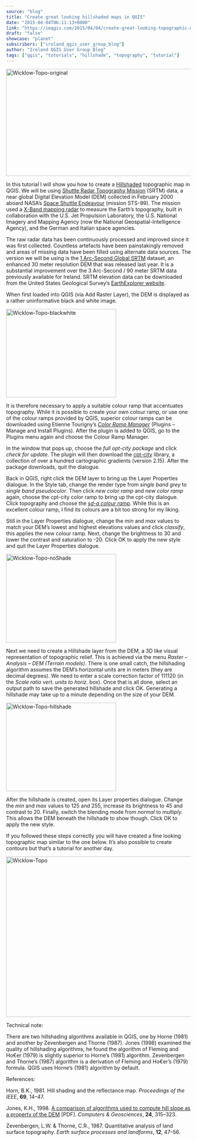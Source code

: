 ```yaml
---
source: "blog"
title: "Create great looking hillshaded maps in QGIS"
date: "2015-04-04T06:11:13+0000"
link: "https://ieqgis.com/2015/04/04/create-great-looking-topographic-maps-in-qgis-2/"
draft: "false"
showcase: "planet"
subscribers: ["ireland_qgis_user_group_blog"]
author: "Ireland QGIS User Group Blog"
tags: ["qgis", "totorials", "hillshade", "topography", "tutorial"]
---
```


<p><a href="https://ieqgis.files.wordpress.com/2015/04/wicklow-topo-original1.png"><img alt="Wicklow-Topo-original" class="alignnone size-large wp-image-749" height="292" src="https://ieqgis.files.wordpress.com/2015/04/wicklow-topo-original1.png?w=545&#038;h=292" width="545" /></a></p>
<p>In this tutorial I will show you how to create a <span style="color: #f7f9ff; text-decoration: underline;"><a href="http://users.ntua.gr/bnakos/Hillshading_Eng.html">Hillshaded</a></span> topographic map in QGIS. We will be using <span style="color: #f7f9ff; text-decoration: underline;"><a href="http://www.cgiar-csi.org/data/srtm-90m-digital-elevation-database-v4-1">Shuttle Radar Topography Mission</a></span> (SRTM) data, a near global Digital Elevation Model (DEM) collected in February 2000 aboard NASA&#8217;s <span style="color: #f7f9ff; text-decoration: underline;"><a href="http://californiasciencecenter.org/exhibits/air-space/space-shuttle-endeavour/ov-105-endeavour">Space Shuttle Endeavour</a></span> (mission STS-99). The mission used a <span style="color: #f7f9ff; text-decoration: underline;"><a href="http://fas.org/irp/program/collect/ifsar.htm">X-Band mapping radar</a></span> to measure the Earth&#8217;s topography, built in collaboration with the U.S. Jet Propulsion Laboratory, the U.S. National Imagery and Mapping Agency (now the National Geospatial-Intelligence Agency), and the German and Italian space agencies.</p>
<p>The raw radar data has been continuously processed and improved since it was first collected. Countless artefacts have been painstakingly removed and areas of missing data have been filled using alternate data sources. The version we will be using is the <span style="color: #f7f9ff; text-decoration: underline;"><a href="http://eros.usgs.gov/views-news/SRTM-30m-90m-data">1 Arc-Second Global SRTM</a></span> dataset, an enhanced 30 meter resolution DEM that was released last year. It is a substantial improvement over the 3 Arc-Second / 90 meter SRTM data previously available for Ireland. SRTM elevation data can be downloaded from the United States Geological Survey&#8217;s <span style="color: #f7f9ff; text-decoration: underline;"><a href="http://earthexplorer.usgs.gov/">EarthExplorer website</a></span>.</p>
<p>When first loaded into QGIS (via Add Raster Layer), the DEM is displayed as a rather uninformative black and white image.</p>
<p><a href="https://ieqgis.files.wordpress.com/2015/04/wicklow-topo-blackwhite.png"><img alt="Wicklow-Topo-blackwhite" class="aligncenter wp-image-733 size-medium" height="241" src="https://ieqgis.files.wordpress.com/2015/04/wicklow-topo-blackwhite.png?w=300&#038;h=241" width="300" /></a></p>
<p>It is therefore necessary to apply a suitable colour ramp that accentuates topography. While it is possible to create your own colour ramp, or use one of the colour ramps provided by QGIS, superior colour ramps can be downloaded using Etienne Tourigny&#8217;s <span style="color: #f7f9ff; text-decoration: underline;"><a href="https://plugins.qgis.org/plugins/colorrampmanager/"><em>Color Ramp Manager</em></a></span> (Plugins &#8211; Manage and Install Plugins). After the plugin is added to QGIS, go to the Plugins menu again and choose the Colour Ramp Manager.</p>
<p>In the window that pops up, choose the <em>full opt-city package</em> and click <em>check for update</em>. The plugin will then download the <span style="color: #f7f9ff; text-decoration: underline;"><a href="http://soliton.vm.bytemark.co.uk/pub/cpt-city/">cpt-city</a></span> library, a collection of over a hundred cartographic gradients (version 2.15). After the package downloads, quit the dialogue.</p>
<p>Back in QGIS, right click the DEM layer to bring up the Layer Properties dialogue. In the Style tab, change the render type from <em>single band grey</em> to <em>single band pseudocolor</em>. Then click <em>new color ramp</em> and <em>new color ramp</em> again, choose the cpt-city color ramp to bring up the cpt-city dialogue. Click topography and choose the <span style="color: #f7f9ff; text-decoration: underline;"><a href="http://soliton.vm.bytemark.co.uk/pub/cpt-city/jm/sd/tn/sd-a.png.index.html"><em>sd-a colour ramp</em></a></span>. While this is an excellent colour ramp, I find its colours are a bit too strong for my liking.</p>
<p>Still in the Layer Properties dialogue, change the <em>min</em> and <em>max</em> values to match your DEM&#8217;s lowest and highest elevations values and click <em>classify</em>, this applies the new colour ramp. Next, change the brightness to 30 and lower the contrast and saturation to -20. Click OK to apply the new style and quit the Layer Properties dialogue.</p>
<p><a href="https://ieqgis.files.wordpress.com/2015/04/wicklow-topo-noshade.png"><img alt="Wicklow-Topo-noShade" class="aligncenter wp-image-739 size-medium" height="241" src="https://ieqgis.files.wordpress.com/2015/04/wicklow-topo-noshade.png?w=300&#038;h=241" width="300" /></a></p>
<p>Next we need to create a Hillshade layer from the DEM, a 3D like visual representation of topographic relief. This is achieved via the menu <em>Raster &#8211; Analysis &#8211; DEM (Terrain models)</em>. There is one small catch, the hillshading algorithm assumes the DEM&#8217;s horizontal units are in meters (they are decimal degrees). We need to enter a scale correction factor of 111120 (in the <em>Scale ratio vert. units to horiz. </em>box). Once that is all done, select an output path to save the generated hillshade and click OK. Generating a hillshade may take up to a minute depending on the size of your DEM.</p>
<p><a href="https://ieqgis.files.wordpress.com/2015/04/wicklow-topo-hillshade.png"><img alt="Wicklow-Topo-hillshade" class="aligncenter wp-image-741 size-medium" height="241" src="https://ieqgis.files.wordpress.com/2015/04/wicklow-topo-hillshade.png?w=300&#038;h=241" width="300" /></a></p>
<p>After the hillshade is created, open its Layer properties dialogue. Change the <em>min</em> and <em>max</em> values to 125 and 255, increase its brightness to 45 and contrast to 20. Finally, switch the blending mode from<em> normal</em> to <em>multiply. </em>This allows the DEM beneath the hillshade to show though. Click OK to apply the new style.</p>
<p>If you followed these steps correctly you will have created a fine looking topographic map similar to the one below. It&#8217;s also possible to create contours but that&#8217;s a tutorial for another day.</p>
<p><a href="https://ieqgis.files.wordpress.com/2015/04/wicklow-topo.png"><img alt="Wicklow-Topo" class="alignnone size-large wp-image-742" height="437" src="https://ieqgis.files.wordpress.com/2015/04/wicklow-topo.png?w=545&#038;h=437" width="545" /></a></p>
<p>Technical note:</p>
<p>There are two hillshading algorithms available in QGIS, one by Horne (1981) and another by Zevenbergen and Thorne (1987). Jones (1998) examined the quality of hillshading algorithms, he found the algorithm of Fleming and Ho€er (1979) is slightly superior to Horne&#8217;s (1981) algorithm. Zevenbergen and Thorne&#8217;s (1987) algorithm is a derivation of Fleming and Ho€er&#8217;s (1979) formula. QGIS uses Horne&#8217;s (1981) algorithm by default.</p>
<p>References:</p>
<p>Horn, B.K., 1981. Hill shading and the reflectance map. <i>Proceedings of the IEEE</i>, <b>69</b>, 14–47.</p>
<p>Jones, K.H., 1998. <span style="color: #f7f9ff; text-decoration: underline;"><a href="http://www.geos.ed.ac.uk/geography/homes/s0197746/Jones1998.pdf">A comparison of algorithms used to compute hill slope as a property of the DEM</a></span> [PDF]. <i>Computers &amp; Geosciences</i>, <b>24</b>, 315–323.</p>
<div class="csl-bib-body">
<div class="csl-entry">Zevenbergen, L.W. &amp; Thorne, C.R., 1987. Quantitative analysis of land surface topography. <i>Earth surface processes and landforms</i>, <b>12</b>, 47–56.</div>
</div>
